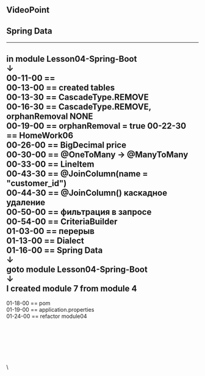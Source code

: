 
VideoPoint
---
Spring Data
---

---  
in module Lesson04-Spring-Boot  
↓  
00-11-00 ==   
00-13-00 == created tables   
00-13-30 == CascadeType.REMOVE   
00-16-30 == CascadeType.REMOVE, orphanRemoval NONE  
00-19-00 == orphanRemoval = true
00-22-30 == HomeWork06   
00-26-00 == BigDecimal price   
00-30-00 == @OneToMany → @ManyToMany   
00-33-00 == LineItem   
00-43-30 == @JoinColumn(name = "customer_id")   
00-44-30 == @JoinColumn() каскадное удаление   
00-50-00 == фильтрация в запросе   
00-54-00 == CriteriaBuilder   
01-03-00 == перерыв   
01-13-00 == Dialect   
01-16-00 == Spring Data   
↓  
goto module Lesson04-Spring-Boot  
↓  
I created module 7 from module 4  
---
01-18-00 == pom   
01-19-00 == application.properties   
01-24-00 == refactor module04   




 


   




\
\
\
\
\
\
\

